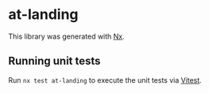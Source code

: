 # at-landing

This library was generated with [Nx](https://nx.dev).

## Running unit tests

Run `nx test at-landing` to execute the unit tests via [Vitest](https://vitest.dev/).
